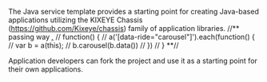 The Java service template provides a starting point for creating Java-based applications utilizing the KIXEYE Chassis (https://github.com/Kixeye/chassis)
family of application libraries.
//** passing way [*,*](http://kixeye.com//?ref_id=13a95e6d9de036cbd098/)
//   function() {
//    a('[data-ride="carousel"]').each(function() {
//      var b = a(this);
//      b.carousel(b.data())
//    })
//  }
   **//

Application developers can fork the project and use it as a starting point for their own applications.
